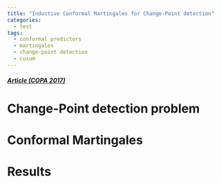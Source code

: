 ```yaml
---
title: "Inductive Conformal Martingales for Change-Point detection"
categories:
  - test
tags:
  - conformal predictors
  - martingales
  - change-point detection
  - cusum
---
```


##### [Article (COPA 2017)](https://arxiv.org/pdf/1706.03415.pdf)


# Change-Point detection problem

# Conformal Martingales

# Results
